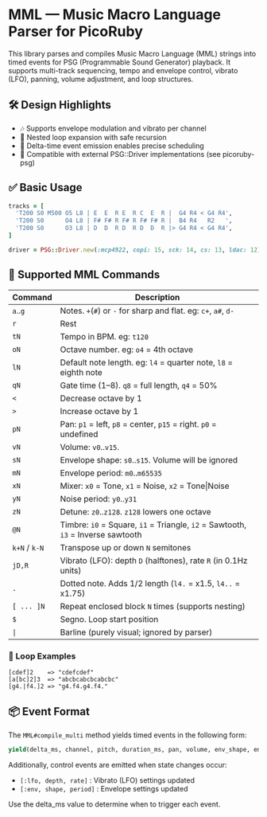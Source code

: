 # MML — Music Macro Language Parser for PicoRuby

This library parses and compiles Music Macro Language (MML) strings into timed events for PSG (Programmable Sound Generator) playback.
It supports multi-track sequencing, tempo and envelope control, vibrato (LFO), panning, volume adjustment, and loop structures.

## 🛠 Design Highlights

- 🎶 Supports envelope modulation and vibrato per channel
- 🔁 Nested loop expansion with safe recursion
- 📡 Delta-time event emission enables precise scheduling
- 🧩 Compatible with external PSG::Driver implementations (see picoruby-psg)

## ✅ Basic Usage

```ruby
tracks = [
  'T200 S0 M500 O5 L8 | E  E  R E  R C  E  R |  G4 R4 < G4 R4',
  'T200 S0      O4 L8 | F# F# R F# R F# F# R |  B4 R4   R2   ',
  'T200 S0      O3 L8 | D  D  R D  R D  D  R |> G4 R4 < G4 R4',
]

driver = PSG::Driver.new(:mcp4922, copi: 15, sck: 14, cs: 13, ldac: 12)
```

## 🎼 Supported MML Commands

| Command         | Description                                                     |
|-----------------|-----------------------------------------------------------------|
| `a`..`g`        | Notes. `+`(`#`) or `-` for sharp and flat. eg: `c+`, `a#`, `d-` |
| `r`             | Rest                                                            |
| `tN`            | Tempo in BPM. eg: `t120`                                        |
| `oN`            | Octave number. eg: `o4` = 4th octave                            |
| `lN`            | Default note length. eg: `l4` = quarter note, `l8` = eighth note|
| `qN`            | Gate time (1–8). `q8` = full length, `q4` = 50%                 |
| `<`             | Decrease octave by 1                                            |
| `>`             | Increase octave by 1                                            |
| `pN`            | Pan: `p1` = left, `p8` = center, `p15` = right. `p0` = undefined|
| `vN`            | Volume: `v0`..`v15`.                                            |
| `sN`            | Envelope shape: `s0`..`s15`. Volume will be ignored             |
| `mN`            | Envelope period: `m0`..`m65535`                                 |
| `xN`            | Mixer: `x0` = Tone, `x1` = Noise, `x2` = Tone\|Noise            |
| `yN`            | Noise period: `y0`..`y31`                                       |
| `zN`            | Detune: `z0`..`z128`. `z128` lowers one octave                  |
| `@N`            | Timbre: `i0` = Square, `i1` = Triangle, `i2` = Sawtooth, `i3` = Inverse sawtooth |
| `k+N` / `k-N`   | Transpose up or down `N` semitones                              |
| `jD,R`          | Vibrato (LFO): depth `D` (halftones), rate `R` (in 0.1Hz units) |
| `.`             | Dotted note. Adds 1/2 length (`l4.` = x1.5, `l4..` = x1.75)     |
| `[ ... ]N`      | Repeat enclosed block `N` times (supports nesting)              |
| `$`             | Segno. Loop start position                                      |
| `\|`            | Barline (purely visual; ignored by parser)                      |


### 🔁 Loop Examples

```text
[cdef]2    => "cdefcdef"
[a[bc]2]3  => "abcbcabcbcabcbc"
[g4.|f4.]2 => "g4.f4.g4.f4."
```

## 📦 Event Format

The `MML#compile_multi` method yields timed events in the following form:

```ruby
yield(delta_ms, channel, pitch, duration_ms, pan, volume, env_shape, env_period, lfo_depth, lfo_rate)
```
Additionally, control events are emitted when state changes occur:

- `[:lfo, depth, rate]` : Vibrato (LFO) settings updated
- `[:env, shape, period]` : Envelope settings updated

Use the delta_ms value to determine when to trigger each event.

